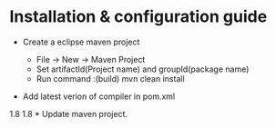 # Installation & configuration guide

   * Create a eclipse maven project
     * File -> New -> Maven Project
     * Set artifactId(Project name) and groupId(package name)
     * Run command :(build)
       mvn clean install 
     
   * Add latest verion of compiler in pom.xml
   <properties>
      <maven.compiler.target>1.8</maven.compiler.target>
		  <maven.compiler.source>1.8</maven.compiler.source> 
    </properties> 
    * Update maven project.
